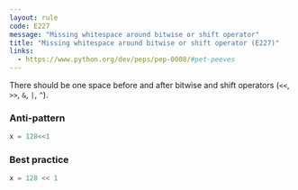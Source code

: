 ```yaml
---
layout: rule
code: E227
message: "Missing whitespace around bitwise or shift operator"
title: "Missing whitespace around bitwise or shift operator (E227)"
links:
  - https://www.python.org/dev/peps/pep-0008/#pet-peeves
---
```


There should be one space before and after bitwise and shift operators (`<<`, `>>`, `&`, `|`, `^`).

### Anti-pattern

```python
x = 128<<1
```

### Best practice

```python
x = 128 << 1
```
